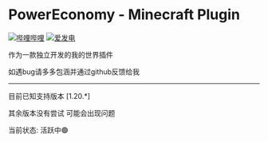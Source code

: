 # PowerEconomy - Minecraft Plugin
[![哔哩哔哩](https://img.shields.io/badge/dynamic/json?url=https%3A%2F%2Fapi.bilibili.com%2Fx%2Frelation%2Fstat%3Fvmid%3D260626090&query=%24.data.follower&prefix=%E7%B2%89%E4%B8%9D&style=flat&logo=bilibili&logoColor=ff69b4&label=Bilibili&color=ff69b4)](https://space.bilibili.com/260626090)
[![爱发电](https://img.shields.io/badge/dynamic/json?url=https%3A%2F%2Fapi.swo.moe%2Fstats%2Fafdian%2FPokieeAkuno&query=count&color=282c34&label=%E7%88%B1%E5%8F%91%E7%94%B5&labelColor=946ce6&suffix=+%E5%8F%91%E7%94%B5%E4%BA%BA%E6%AC%A1+%2F+%E6%9C%88&cacheSeconds=3600)](https://afdian.net/@PokieeAkuno)

作为一款独立开发的我的世界插件

如遇bug请多多包涵并通过github反馈给我

---
目前已知支持版本 [1.20.*] 

其余版本没有尝试 可能会出现问题

当前状态: 活跃中🟢
